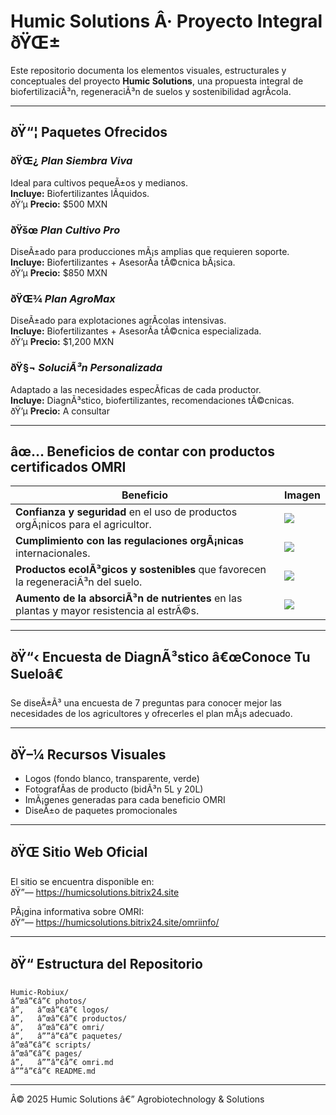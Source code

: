 # Humic Solutions Â· Proyecto Integral ðŸŒ±

Este repositorio documenta los elementos visuales, estructurales y conceptuales del proyecto **Humic Solutions**, una propuesta integral de biofertilizaciÃ³n, regeneraciÃ³n de suelos y sostenibilidad agrÃ­cola.

---

## ðŸ“¦ Paquetes Ofrecidos

### ðŸŒ¿ *Plan Siembra Viva*
Ideal para cultivos pequeÃ±os y medianos.  
**Incluye:** Biofertilizantes lÃ­quidos.  
ðŸ’µ **Precio:** $500 MXN  

### ðŸšœ *Plan Cultivo Pro*
DiseÃ±ado para producciones mÃ¡s amplias que requieren soporte.  
**Incluye:** Biofertilizantes + AsesorÃ­a tÃ©cnica bÃ¡sica.  
ðŸ’µ **Precio:** $850 MXN  

### ðŸŒ¾ *Plan AgroMax*
DiseÃ±ado para explotaciones agrÃ­colas intensivas.  
**Incluye:** Biofertilizantes + AsesorÃ­a tÃ©cnica especializada.  
ðŸ’µ **Precio:** $1,200 MXN  

### ðŸ§¬ *SoluciÃ³n Personalizada*
Adaptado a las necesidades especÃ­ficas de cada productor.  
**Incluye:** DiagnÃ³stico, biofertilizantes, recomendaciones tÃ©cnicas.  
ðŸ’µ **Precio:** A consultar  

---

## âœ… Beneficios de contar con productos certificados OMRI

| Beneficio | Imagen |
|----------|--------|
| **Confianza y seguridad** en el uso de productos orgÃ¡nicos para el agricultor. | ![](./photos/omri/confianza.png) |
| **Cumplimiento con las regulaciones orgÃ¡nicas** internacionales. | ![](./photos/omri/regulaciones.png) |
| **Productos ecolÃ³gicos y sostenibles** que favorecen la regeneraciÃ³n del suelo. | ![](./photos/omri/sostenible.png) |
| **Aumento de la absorciÃ³n de nutrientes** en las plantas y mayor resistencia al estrÃ©s. | ![](./photos/omri/absorcion.png) |

---

## ðŸ“‹ Encuesta de DiagnÃ³stico â€œConoce Tu Sueloâ€

Se diseÃ±Ã³ una encuesta de 7 preguntas para conocer mejor las necesidades de los agricultores y ofrecerles el plan mÃ¡s adecuado.

---

## ðŸ–¼ Recursos Visuales

- Logos (fondo blanco, transparente, verde)
- FotografÃ­as de producto (bidÃ³n 5L y 20L)
- ImÃ¡genes generadas para cada beneficio OMRI
- DiseÃ±o de paquetes promocionales

---

## ðŸŒ Sitio Web Oficial

El sitio se encuentra disponible en:  
ðŸ”— https://humicsolutions.bitrix24.site

PÃ¡gina informativa sobre OMRI:  
ðŸ”— https://humicsolutions.bitrix24.site/omriinfo/

---

## ðŸ“ Estructura del Repositorio

```
Humic-Robiux/
â”œâ”€â”€ photos/
â”‚   â”œâ”€â”€ logos/
â”‚   â”œâ”€â”€ productos/
â”‚   â”œâ”€â”€ omri/
â”‚   â””â”€â”€ paquetes/
â”œâ”€â”€ scripts/
â”œâ”€â”€ pages/
â”‚   â””â”€â”€ omri.md
â””â”€â”€ README.md
```

---

Â© 2025 Humic Solutions â€” Agrobiotechnology & Solutions  
